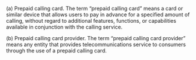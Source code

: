(a) Prepaid calling card. The term “prepaid calling card” means a card or similar device that allows users to pay in advance for a specified amount of calling, without regard to additional features, functions, or capabilities available in conjunction with the calling service.

(b) Prepaid calling card provider. The term “prepaid calling card provider” means any entity that provides telecommunications service to consumers through the use of a prepaid calling card.

